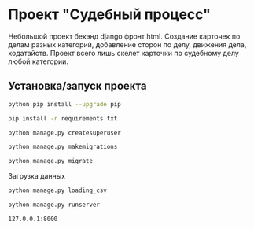 # Проект "Судебный процесс"




Небольшой проект бекэнд django фронт html. Создание карточек по делам разных категорий, добавление сторон по делу, движения дела, ходатайств. Проект всего лишь скелет карточки по судебному делу любой категории.



## Установка/запуск проекта

```sh
python pip install --upgrade pip
```
```sh
pip install -r requirements.txt
```
```sh
python manage.py createsuperuser
```
```sh
python manage.py makemigrations
```
```sh
python manage.py migrate
```
Загрузка данных
```sh
python manage.py loading_csv
```
```sh
python manage.py runserver
```

```sh
127.0.0.1:8000
```

